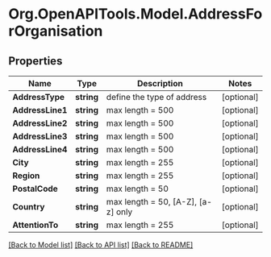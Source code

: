 # Org.OpenAPITools.Model.AddressForOrganisation

## Properties

Name | Type | Description | Notes
------------ | ------------- | ------------- | -------------
**AddressType** | **string** | define the type of address | [optional] 
**AddressLine1** | **string** | max length &#x3D; 500 | [optional] 
**AddressLine2** | **string** | max length &#x3D; 500 | [optional] 
**AddressLine3** | **string** | max length &#x3D; 500 | [optional] 
**AddressLine4** | **string** | max length &#x3D; 500 | [optional] 
**City** | **string** | max length &#x3D; 255 | [optional] 
**Region** | **string** | max length &#x3D; 255 | [optional] 
**PostalCode** | **string** | max length &#x3D; 50 | [optional] 
**Country** | **string** | max length &#x3D; 50, [A-Z], [a-z] only | [optional] 
**AttentionTo** | **string** | max length &#x3D; 255 | [optional] 

[[Back to Model list]](../README.md#documentation-for-models) [[Back to API list]](../README.md#documentation-for-api-endpoints) [[Back to README]](../README.md)

